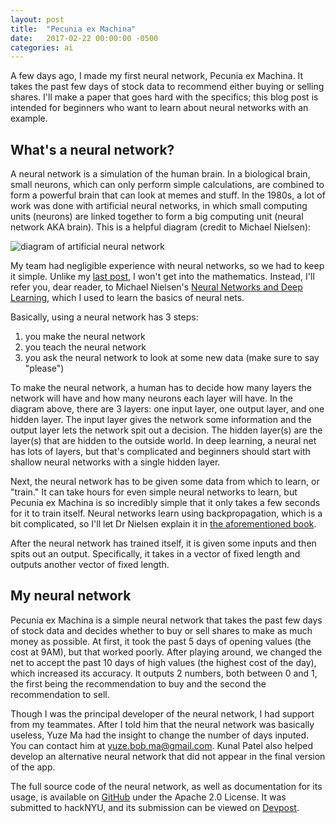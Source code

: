```yaml
---
layout: post
title:  "Pecunia ex Machina"
date:   2017-02-22 00:00:00 -0500
categories: ai
---
```


A few days ago, I made my first neural network, Pecunia ex Machina. It takes the past few days of stock data to recommend either buying or selling shares. I'll make a paper that goes hard with the specifics; this blog post is intended for beginners who want to learn about neural networks with an example.

## What's a neural network?

A neural network is a simulation of the human brain. In a biological brain, small neurons, which can only perform simple calculations, are combined to form a powerful brain that can look at memes and stuff. In the 1980s, a lot of work was done with artificial neural networks, in which small computing units (neurons) are linked together to form a big computing unit (neural network AKA brain). This is a helpful diagram (credit to Michael Nielsen):

![diagram of artificial neural network](http://neuralnetworksanddeeplearning.com/images/tikz12.png)

My team had negligible experience with neural networks, so we had to keep it simple. Unlike my [last post](/ai/2017/02/03/linear-regression-ai-with-gradient-descent.html), I won't get into the mathematics. Instead, I'll refer you, dear reader, to Michael Nielsen's [Neural Networks and Deep Learning](neuralnetworksanddeeplearning.com/), which I used to learn the basics of neural nets.

Basically, using a neural network has 3 steps:
1. you make the neural network
2. you teach the neural network
3. you ask the neural network to look at some new data (make sure to say "please")

To make the neural network, a human has to decide how many layers the network will have and how many neurons each layer will have. In the diagram above, there are 3 layers: one input layer, one output layer, and one hidden layer. The input layer gives the network some information and the output layer lets the network spit out a decision. The hidden layer(s) are the layer(s) that are hidden to the outside world. In deep learning, a neural net has lots of layers, but that's complicated and beginners should start with shallow neural networks with a single hidden layer.

Next, the neural network has to be given some data from which to learn, or "train." It can take hours for even simple neural networks to learn, but Pecunia ex Machina is so incredibly simple that it only takes a few seconds for it to train itself. Neural networks learn using backpropagation, which is a bit complicated, so I'll let Dr Nielsen explain it in [the aforementioned book](neuralnetworksanddeeplearning.com/).

After the neural network has trained itself, it is given some inputs and then spits out an output. Specifically, it takes in a vector of fixed length and outputs another vector of fixed length.

## My neural network

Pecunia ex Machina is a simple neural network that takes the past few days of stock data and decides whether to buy or sell shares to make as much money as possible. At first, it took the past 5 days of opening values (the cost at 9AM), but that worked poorly. After playing around, we changed the net to accept the past 10 days of high values (the highest cost of the day), which increased its accuracy. It outputs 2 numbers, both between 0 and 1, the first being the recommendation to buy and the second the recommendation to sell.

Though I was the principal developer of the neural network, I had support from my teammates. After I told him that the neural network was basically useless, Yuze Ma had the insight to change the number of days inputed. You can contact him at [yuze.bob.ma@gmail.com](mailto:yuze.bob.ma@gmail.com). Kunal Patel also helped develop an alternative neural network that did not appear in the final version of the app.

The full source code of the neural network, as well as documentation for its usage, is available on [GitHub](https://github.com/AbhinavMadahar/pecuniaexmachina/tree/master/ai) under the Apache 2.0 License. It was submitted to hackNYU, and its submission can be viewed on [Devpost](https://devpost.com/software/pecuniaexmachina).
